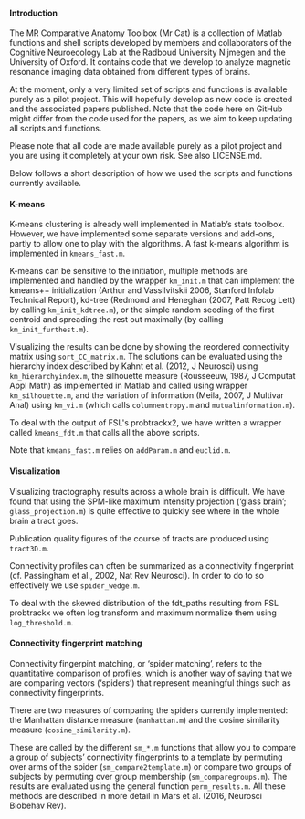 #### Introduction

The MR Comparative Anatomy Toolbox (Mr Cat) is a collection of Matlab functions and shell scripts developed by members and collaborators of the Cognitive Neuroecology Lab at the Radboud University Nijmegen and the University of Oxford. It contains code that we develop to analyze magnetic resonance imaging data obtained from different types of brains.

At the moment, only a very limited set of scripts and functions is available purely as a pilot project. This will hopefully develop as new code is created and the associated papers published. Note that the code here on GitHub might differ from the code used for the papers, as we aim to keep updating all scripts and functions.

Please note that all code are made available purely as a pilot project and you are using it completely at your own risk. See also LICENSE.md.

Below follows a short description of how we used the scripts and functions currently available.

#### K-means

K-means clustering is already well implemented in Matlab’s stats toolbox. However, we have implemented some separate versions and add-ons, partly to allow one to play with the algorithms. A fast k-means algorithm is implemented in `kmeans_fast.m`.

K-means can be sensitive to the initiation, multiple methods are implemented and handled by the wrapper `km_init.m` that can implement the kmeans++ initialization (Arthur and Vassilvitskii 2006, Stanford Infolab Technical Report), kd-tree (Redmond and Heneghan (2007, Patt Recog Lett) by calling `km_init_kdtree.m`), or the simple random seeding of the first centroid and spreading the rest out maximally (by calling `km_init_furthest.m`).

Visualizing the results can be done by showing the reordered connectivity matrix using `sort_CC_matrix.m`. The solutions can be evaluated using the hierarchy index described by Kahnt et al. (2012, J Neurosci) using `km_hierarchyindex.m`, the silhouette measure (Rousseeuw, 1987, J Computat Appl Math) as implemented in Matlab and called using  wrapper `km_silhouette.m`, and the variation of information (Meila, 2007, J Multivar Anal) using `km_vi.m` (which calls `columnentropy.m` and `mutualinformation.m`).

To deal with the output of FSL's probtrackx2, we have written a wrapper called `kmeans_fdt.m` that calls all the above scripts.

Note that `kmeans_fast.m` relies on `addParam.m` and `euclid.m`.

#### Visualization

Visualizing tractography results across a whole brain is difficult. We have found that using the SPM-like maximum intensity projection (‘glass brain’; `glass_projection.m`) is quite effective to quickly see where in the whole brain a tract goes.Publication quality figures of the course of tracts are produced using `tract3D.m`.Connectivity profiles can often be summarized as a connectivity fingerprint (cf. Passingham et al., 2002, Nat Rev Neurosci). In order to do to so effectively we use `spider_wedge.m`.To deal with the skewed distribution of the fdt_paths resulting from FSL probtrackx we often log transform and maximum normalize them using `log_threshold.m`.#### Connectivity fingerprint matching
Connectivity fingerpint matching, or ‘spider matching’, refers to the quantitative comparison of profiles, which is another way of saying that we are comparing vectors (‘spiders’) that represent meaningful things such as connectivity fingerprints.There are two measures of comparing the spiders currently implemented: the Manhattan distance measure (`manhattan.m`) and the cosine similarity measure (`cosine_similarity.m`).

These are called by the different `sm_*.m` functions that allow you to compare a group of subjects’ connectivity fingerprints to a template by permuting over arms of the spider (`sm_compare2template.m`) or compare two groups of subjects by permuting over group membership (`sm_comparegroups.m`). The results are evaluated using the general function `perm_results.m`. All these methods are described in more detail in Mars et al. (2016, Neurosci Biobehav Rev).
